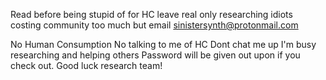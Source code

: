 Read before being stupid of for HC leave real only researching idiots costing community too much but email sinistersynth@protonmail.com


No Human Consumption 
No talking to me of HC
Dont chat me up I'm busy researching and helping others
Password will be given out upon if you check out.
Good luck research team!

